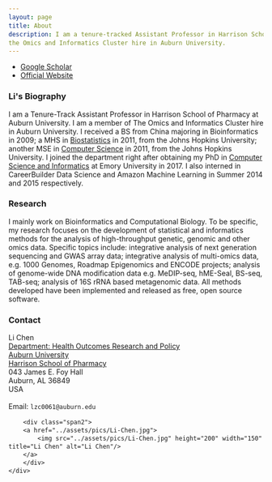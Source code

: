 ```yaml
---
layout: page
title: About
description: I am a tenure-tracked Assistant Professor in Harrison School of Pharmacy at Auburn University. I am a member of 
the Omics and Informatics Cluster hire in Auburn University.
---
```


<div class="navbar">
  <div class="navbar-inner">
      <ul class="nav">
          <li><a href="https://scholar.google.com/citations?user=Nk-yRrcAAAAJ&hl=en">Google Scholar</a></li>
        <li><a href="http://www.auburn.edu/academic/pharmacy/directory/li-chen.html">Official Website</a></li>
      </ul>
  </div>
</div>

###  Li's Biography

I am a Tenure-Track Assistant Professor in Harrison School of Pharmacy at Auburn University. I am a member of 
The Omics and Informatics Cluster hire in Auburn University. I received a BS from China majoring in Bioinformatics in 2009; a
MHS in [Biostatistics](http://www.jhsph.edu/departments/biostatistics/index.html) in 2011, from the
Johns Hopkins University; another MSE in [Computer Science](https://www.cs.jhu.edu/) in 2011, from the
Johns Hopkins University. I joined the department right after obtaining my PhD in [Computer Science and Informatics](http://www.mathcs.emory.edu/site/home/) at Emory University in 2017.
I also interned in CareerBuilder Data Science and Amazon Machine Learning in Summer 2014 and 2015 respectively.


### Research
I mainly work on Bioinformatics and Computational Biology. To be specific, my research focuses on the development of statistical and informatics methods for the analysis of high-throughput genetic, genomic and other omics data. 
Specific topics include: integrative analysis of next generation sequencing and GWAS array data; 
integrative analysis of multi-omics data, e.g. 1000 Genomes, Roadmap Epigenomics and ENCODE projects; 
analysis of genome-wide DNA modification data e.g. MeDIP-seq, hME-Seal, BS-seq, TAB-seq; analysis of 16S rRNA based metagenomic data.
All methods developed have been implemented and released as free, open source software.


### Contact
<div class="container">
    <div class="row-fluid">
        <div class="span5">
            Li Chen<br/>
            <a href="http://www.auburn.edu/academic/pharmacy/horp/faculty.html">Department: Health Outcomes Research and Policy</a><br/>
            <a href="http://www.auburn.edu">Auburn University</a><br/>
            <a href="http://www.auburn.edu/academic/pharmacy/">Harrison School of Pharmacy</a><br/>
            043 James E. Foy Hall <br/>
            Auburn, AL 36849 <br/>
            USA<br/><br/>
            <div id="hide_email">
            Email: <code>lzc0061@auburn.edu</code><br/>
            </div>
        </div>

        <div class="span2">
        <a href="../assets/pics/Li-Chen.jpg">
            <img src="../assets/pics/Li-Chen.jpg" height="200" width="150" title="Li Chen" alt="Li Chen"/>
        </a>
        </div>
    </div>
</div>


